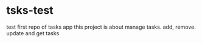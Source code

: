 # tsks-test
test first repo of tasks app
this project is about manage tasks.
add, remove. update and get tasks


